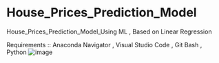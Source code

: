 # House_Prices_Prediction_Model
House_Prices_Prediction_Model_Using ML ,
Based on Linear Regression

Requirements ::
Anaconda Navigator ,
Visual Studio Code ,
Git Bash ,
Python 
![image](https://github.com/Waqasch2409/House_Prices_Prediction_Model/assets/172600398/203e1794-e2a0-4c9c-a212-ae4db33c61a2)
